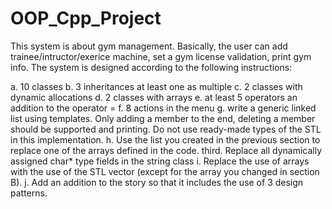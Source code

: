 # OOP_Cpp_Project

This system is about gym management. Basically, the user can add trainee/intructor/exerice machine, set a gym license validation, print gym info.
The system is designed according to the following instructions:

a. 10 classes
b. 3 inheritances at least one as multiple
c. 2 classes with dynamic allocations
d. 2 classes with arrays
e. at least 5 operators an addition to the operator =
f. 8 actions in the menu
g. write a generic linked list using templates. Only adding a member to the end, deleting a member should be supported and printing. Do not use ready-made types of the STL in this implementation.
h. Use the list you created in the previous section to replace one of the arrays defined in the code. third. Replace all dynamically assigned char* type fields in the string class
i. Replace the use of arrays with the use of the STL vector (except for the array you changed in section B).
j. Add an addition to the story so that it includes the use of 3 design patterns.
